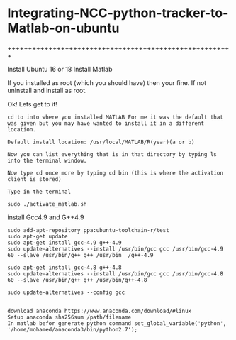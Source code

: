 # Integrating-NCC-python-tracker-to-Matlab-on-ubuntu
+++++++++++++++++++++++++++++++++++++++++++++++++++++++

Install Ubuntu 16 or 18 
Install Matlab 

If you installed as root (which you should have) then your fine. If not uninstall and install as root.

Ok! Lets get to it!

    cd to into where you installed MATLAB For me it was the default that was given but you may have wanted to install it in a different location.

    Default install location: /usr/local/MATLAB/R(year)(a or b)

    Now you can list everything that is in that directory by typing ls into the terminal window.

    Now type cd once more by typing cd bin (this is where the activation client is stored)

    Type in the terminal

    sudo ./activate_matlab.sh



install Gcc4.9 and G++4.9

    sudo add-apt-repository ppa:ubuntu-toolchain-r/test
    sudo apt-get update
    sudo apt-get install gcc-4.9 g++-4.9
    sudo update-alternatives --install /usr/bin/gcc gcc /usr/bin/gcc-4.9 60 --slave /usr/bin/g++ g++ /usr/bin  /g++-4.9

    sudo apt-get install gcc-4.8 g++-4.8
    sudo update-alternatives --install /usr/bin/gcc gcc /usr/bin/gcc-4.8 60 --slave /usr/bin/g++ g++ /usr/bin/g++-4.8

    sudo update-alternatives --config gcc


    download anaconda https://www.anaconda.com/download/#linux
    Setup anaconda sha256sum /path/filename
    In matlab befor generate python command set_global_variable('python', '/home/mohamed/anaconda3/bin/python2.7');
     
